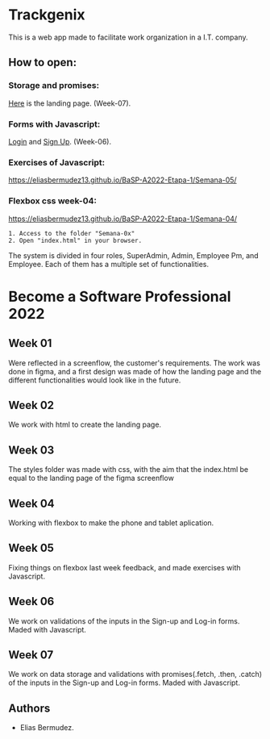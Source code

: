 # Trackgenix
This is a web app made to facilitate work organization in a I.T. company.

## How to open:
### Storage and promises:

[Here](https://eliasbermudez13.github.io/BaSP-A2022-Etapa-1/Semana-07/views/) is the landing page. (Week-07).

### Forms with Javascript:

[Login](https://eliasbermudez13.github.io/BaSP-A2022-Etapa-1/Semana-06/Views/login.html) and [Sign Up](https://eliasbermudez13.github.io/BaSP-A2022-Etapa-1/Semana-06/Views/sign-up.html). (Week-06).

### Exercises of Javascript:

https://eliasbermudez13.github.io/BaSP-A2022-Etapa-1/Semana-05/

### Flexbox css week-04:

https://eliasbermudez13.github.io/BaSP-A2022-Etapa-1/Semana-04/

```
1. Access to the folder "Semana-0x"
2. Open "index.html" in your browser.
```
The system is divided in four roles, SuperAdmin, Admin, Employee Pm, and Employee.
Each of them has a multiple set of functionalities.
# Become a Software Professional 2022

## Week 01
Were reflected in a screenflow, the customer's requirements.
The work was done in figma, and a first design was made of how the landing page and the different functionalities would look like in the future.
## Week 02
We work with html to create the landing page.
## Week 03
The styles folder was made with css, with the aim that the index.html be equal to the landing page of the figma screenflow
## Week 04
Working with flexbox to make the phone and tablet aplication.
## Week 05
Fixing things on flexbox last week feedback, and made exercises with Javascript.
## Week 06
We work on validations of the inputs in the Sign-up and Log-in forms. Maded with Javascript.
## Week 07
We work on data storage and validations with promises(.fetch, .then, .catch) of the inputs in the Sign-up and Log-in forms. Maded with Javascript.
## Authors
- Elias Bermudez.